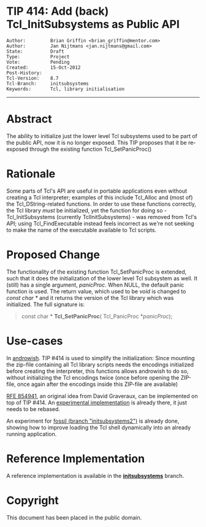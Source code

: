 # TIP 414: Add (back) Tcl_InitSubsystems as Public API
	Author:         Brian Griffin <brian_griffin@mentor.com>
	Author:         Jan Nijtmans <jan.nijtmans@gmail.com>
	State:          Draft
	Type:           Project
	Vote:           Pending
	Created:        15-Oct-2012
	Post-History:   
	Tcl-Version:    8.7
	Tcl-Branch:     initsubsystems
	Keywords:       Tcl, library initialisation
-----

# Abstract

The ability to initialize just the lower level Tcl subsystems used to be part
of the public API, now it is no longer exposed. This TIP proposes that it be
re-exposed through the existing function Tcl\_SetPanicProc()

# Rationale

Some parts of Tcl's API are useful in portable applications even without
creating a Tcl interpreter; examples of this include Tcl\_Alloc and \(most of\)
the Tcl\_DString-related functions. In order to use these functions correctly,
the Tcl library _must_ be initialized, yet the function for doing so -
Tcl\_InitSubsystems \(currently TclInitSubsystems\) - was removed from Tcl's API;
using Tcl\_FindExecutable instead feels incorrect as we're not seeking to make
the name of the executable available to Tcl scripts.

# Proposed Change

The functionality of the existing function Tcl\_SetPanicProc is extended,
such that it does the initialization of the lower level Tcl subsystem as well.
It (still) has a single argument, _panicProc_. When NULL, the default panic
function is used. The return value, which used to be _void_ is changed to
_const char *_ and it returns the version of the Tcl library which was
initialized. The full signature is:

 > const char \*
   **Tcl\_SetPanicProc**\(
       Tcl\_PanicProc \*_panicProc_\);

# Use-cases

In [androwish](http://www.androwish.org/index.html/info/4332aaffebe72eb1). TIP #414 is used to
simplify the initialization: Since mounting the zip-file containing all Tcl library scripts
needs the encodings initialized before creating the interpreter, this functions allows
androwish to do so, without initializing the Tcl encodings twice (once before opening the
ZIP-file, once again after the encodings inside this ZIP-file are available) 

[RFE 854941](http://core.tcl.tk/tcl/info/854941), an original idea from David Graveraux,
can be implemented on top of TIP #414. An [experimental implementation](http://core.tcl.tk/tcl/timeline?r=rfe-854941)
is already there, it just needs to be rebased.

An experiment for [fossil (branch "initsubsystems2")](https://www.fossil-scm.org/index.html/timeline?r=initsubsystems2)
is already done, showing how to improve loading the Tcl shell dynamically into an already running application.

# Reference Implementation

A reference implementation is available in the [**initsubsystems**](http://core.tcl.tk/tcl/info/initsubsystems) branch.

# Copyright

This document has been placed in the public domain.
